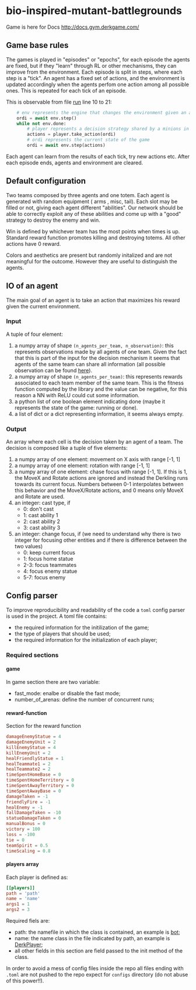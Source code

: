 # bio-inspired-mutant-battlegrounds
Game is here for Docs http://docs.gym.derkgame.com/

## Game base rules
The games is played in "episodes" or "epochs", for each episode the agents are fixed, but if they "learn" through RL or other mechanisms, they can improve from the environment. 
Each episode is split in steps, where each step is a "tick". An agent has a fixed set of actions, and the environment is updated accordingly when the agents perfom one action among all possible ones. This is repeated for each tick of an episode.

This is observable from file [run](./run.py) line 10 to 21:
``` python
    # env represents the engine that changes the environment given an action
	ordi = await env.step()
    while not env.done:
	    # player represents a decision strategy shared by a minions in the same team
        actions = player.take_action(ordi)
		# ordi represents the current state of the game
        ordi = await env.step(actions)
```

Each agent can learn from the results of each tick, try new actions etc.
After each episode ends, agents and environment are cleared.

## Default configuration
Two teams composed by three agents and one totem. Each agent is generated with random equipment ( arms , misc, tail). Each slot may be filled or not, giving each agent different "abilities". Our network should be able to correctly exploit any of these abilities and come up with a "good" strategy to destroy the enemy and win.

Win is defined by whichever team has the most points when times is up. Standard reward function promotes killing and destroying totems. All other actions have 0 reward.

Colors and aesthetics are present but randomly initalized and are not meaningful for the outcome. However they are useful to distinguish the agents.

## IO of an agent
The main goal of an agent is to take an action that maximizes his reward given the current environment.

### Input
A tuple of four element:

1. a numpy array of shape `(n_agents_per_team, n_observation)`: this represents observations made by all agents of one team. Given the fact that this is part of the input for the decision mechanism it seems that agents of the same team can share all information (all possible observation can be found [here](http://docs.gym.derkgame.com/#gym_derk.ObservationKeys)).
2. a numpy array of shape `(n_agents_per_team)`: this represents rewards associated to each team member of the same team. This is the fitness function computed by the library and the value can be negative, for this reason a NN with ReLU could cut some information.
3. a python list of one boolean element indicating done (maybe it represents the state of the game: running or done).
4. a list of dict or a dict representing information, it seems always empty.

### Output
An array where each cell is the decision taken by an agent of a team. The decision is composed like a tuple of  five elements:

1. a numpy array of one element: movement on X axis with range [-1, 1]
2. a numpy array of one element: rotation with range [-1, 1]
3. a numpy array of one element: chase focus with range [-1, 1]. If this is 1, the MoveX and Rotate actions are ignored and instead the Derkling runs towards its current focus. Numbers between 0-1 interpolates between this behavior and the MoveX/Rotate actions, and 0 means only MoveX and Rotate are used.
4. an integer: cast type, if
    - 0: don't cast
    - 1: cast ability 1
    - 2: cast ability 2
    - 3: cast ability 3
5. an integer: change focus, if (we need to understand why there is two integer for focusing other entities and if there is difference between the two values)
	- 0: keep current focus
	- 1: focus home statue
	- 2-3: focus teammates
	- 4: focus enemy statue
	- 5-7: focus enemy
	
## Config parser
To improve reproducibility and readability of the code a `toml` config parser is used in the project. A toml file contains:

- the required information for the initilization of the game;
- the type of players that should be used;
- the required information for the initialization of each player;

### Required sections
#### game
In game section there are two variable:

- fast_mode: enalbe or disable the fast mode;
- number\_of\_arenas: define the number of concurrent runs;

#### reward-function
Section for the reward function

```toml
damageEnemyStatue = 4
damageEnemyUnit = 2
killEnemyStatue = 4
killEnemyUnit = 2
healFriendlyStatue = 1
healTeammate1 = 2
healTeammate2 = 2
timeSpentHomeBase = 0
timeSpentHomeTerritory = 0
timeSpentAwayTerritory = 0
timeSpentAwayBase = 0
damageTaken = -1
friendlyFire = -1
healEnemy = -1
fallDamageTaken = -10
statueDamageTaken = 0
manualBonus = 0
victory = 100
loss = -100
tie = 0
teamSpirit = 0.5
timeScaling = 0.8
```

#### players array
Each player is defined as:

```toml
[[players]]
path = 'path'
name = 'name'
args1 = 1
args2 = 3
```

Required fiels are:

- path: the namefile in which the class is contained, an example is [bot](./agent/bot.py);
- name: the name class in the file indicated by path, an example is [DerkPlayer](./agent/bot.py);
- all other fields in this section are field passed to the init method of the class.

In order to avoid a mess of config files inside the repo all files ending with `.toml` are not pushed to the repo expect for `configs` directory (do not abuse of this power!!).
